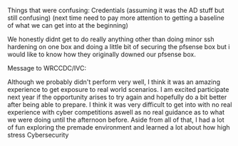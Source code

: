Things that were confusing:
Credentials (assuming it was the AD stuff but still confusing)
(next time need to pay more attention to getting a baseline of what we can get into at the beginning)

We honestly didnt get to do really anything other than doing minor ssh hardening on one box and doing a little bit of securing the pfsense box but i would like to know how they originally downed our pfsense box.



Message to WRCCDC/IVC:

Although we probably didn't perform very well, I think it was an amazing experience to get exposure to real world scenarios. I am excited participate next year if the opportunity arises to try again and hopefully do a bit better after being able to prepare. I think it was very difficult to get into with no real experience with cyber competitions aswell as no real guidance as to what we were doing until the afternoon before. Aside from all of that, I had a lot of fun exploring the premade environment and learned a lot about how high stress Cybersecurity 
 
